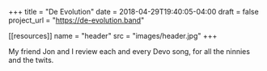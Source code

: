 +++
title = "De Evolution"
date = 2018-04-29T19:40:05-04:00
draft = false
project_url = "https://de-evolution.band"

[[resources]]
  name = "header"
  src = "images/header.jpg"
+++

My friend Jon and I review each and every Devo song, for all the ninnies and the
twits.
